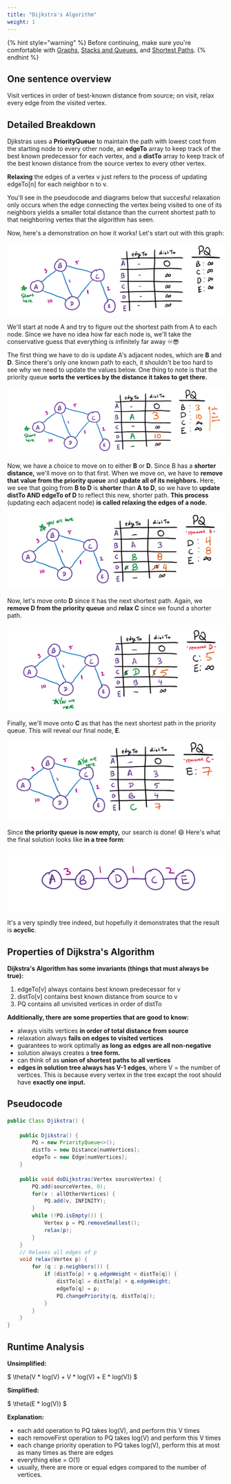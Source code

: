 ```yaml
---
title: "Dijkstra's Algorithm"
weight: 1
---
```


{% hint style="warning" %}
Before continuing, make sure you're comfortable with [Graphs](../../abstract-data-types/graphs.md), [Stacks and Queues](../../abstract-data-types/collections/stacks-and-queues.md), and [Shortest Paths](./).
{% endhint %}

## One sentence overview

Visit vertices in order of best-known distance from source; on visit, relax every edge from the visited vertex.

## Detailed Breakdown

Djikstras uses a **PriorityQueue** to maintain the path with lowest cost from the starting node to every other node, an **edgeTo** array to keep track of the best known predecessor for each vertex, and a **distTo** array to keep track of the best known distance from the source vertex to every other vertex.

**Relaxing** the edges of a vertex v just refers to the process of updating edgeTo\[n] for each neighbor n to v.

You'll see in the pseudocode and diagrams below that succesful relaxation only occurs when the edge connecting the vertex being visited to one of its neighbors yields a smaller total distance than the current shortest path to that neighboring vertex that the algorithm has seen.

Now, here's a demonstration on how it works! Let's start out with this graph:

![](<../../img/assets/image (92).png>)

We'll start at node A and try to figure out the shortest path from A to each node. Since we have no idea how far each node is, we'll take the conservative guess that everything is infinitely far away ♾😎

The first thing we have to do is update A's adjacent nodes, which are **B** and **D**. Since there's only one known path to each, it shouldn't be too hard to see why we need to update the values below. One thing to note is that the priority queue **sorts the vertices by the distance it takes to get there.**

![](<../../img/assets/image (93).png>)

Now, we have a choice to move on to either **B** or **D**. Since B has a **shorter distance,** we'll move on to that first. When we move on, we have to **remove that value from the priority queue** and **update all of its neighbors.** Here, we see that going from **B to D** is **shorter** than **A to D**, so we have to **update distTo AND edgeTo of D** to reflect this new, shorter path. **This process** (updating each adjacent node) **is called relaxing the edges of a node.**

![](<../../img/assets/image (94).png>)

Now, let's move onto **D** since it has the next shortest path. Again, we **remove D from the priority queue** and **relax C** since we found a shorter path.

![](<../../img/assets/image (95).png>)

Finally, we'll move onto **C** as that has the next shortest path in the priority queue. This will reveal our final node, **E**.

![](<../../img/assets/image (96).png>)

Since **the priority queue is now empty,** our search is done! 😄 Here's what the final solution looks like **in a tree form**:

![Dijkstra's Algorithm ALWAYS produces a solution in a tree format.](<../../img/assets/image (98).png>)

It's a very spindly tree indeed, but hopefully it demonstrates that the result is **acyclic**.

## Properties of Dijkstra's Algorithm

**Dijkstra's Algorithm has some invariants (things that must always be true):**

1. edgeTo\[v] always contains best known predecessor for v
2. distTo\[v] contains best known distance from source to v
3. PQ contains all unvisited vertices in order of distTo

**Additionally, there are some properties that are good to know:**

* always visits vertices **in order of total distance from source**
* relaxation always **fails on edges to visited vertices**
* guarantees to work optimally **as long as** **edges are all non-negative**
* solution always creates a **tree form.**
* can think of as **union of shortest paths to all vertices**
* **edges in solution tree always has V-1 edges**, where V = the number of vertices. This is because every vertex in the tree except the root should have **exactly one input.**

## Pseudocode

```java
public Class Djikstra() {

    public Djikstra() {
        PQ = new PriorityQueue<>();
        distTo = new Distance[numVertices];
        edgeTo = new Edge[numVertices];
    }

    public void doDijkstras(Vertex sourceVertex) {
        PQ.add(sourceVertex, 0);
        for(v : allOtherVertices) {
            PQ.add(v, INFINITY);
        }
        while (!PQ.isEmpty()) {
            Vertex p = PQ.removeSmallest();
            relax(p);
        }
    }
    // Relaxes all edges of p
    void relax(Vertex p) {
        for (q : p.neighbors()) {
            if (distTo[p] + q.edgeWeight < distTo[q]) {
                distTo[q] = distTo[p] + q.edgeWeight;
                edgeTo[q] = p;
                PQ.changePriority(q, distTo[q]);
            }
        }
    }
}
```

## Runtime Analysis

**Unsimplified:**

$
\theta(V * log(V) + V * log(V) + E * log(V))
$

**Simplified:**

$
\theta(E * log(V))
$

**Explanation:**

* each add operation to PQ takes log(V), and perform this V times
* each removeFirst operation to PQ takes log(V) and perform this V times
* each change priority operation to PQ takes log(V), perform this at most as many times as there are edges
* everything else = O(1)
* usually, there are more or equal edges compared to the number of vertices.
